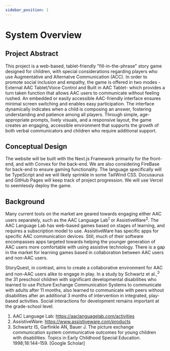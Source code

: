 ```yaml
---
sidebar_position: 1
---
```


# System Overview

## Project Abstract

This project is a web-based, tablet-friendly "fill-in-the-phrase" story game designed for children, with special considerations 
regarding players who use Augmentative and Alternatve Communication (ACC). In order to promote social inclusion and empathy, the 
game is offered in two modes -External AAC Tablet/Voice Control and Built in AAC Tablet- which provides a turn taken function that allows AAC users to communicate without feeling 
rushed. An embedded or easily accessible AAC-friendly interface ensures minimal screen switching and enables easy participation. 
The interface dynamically indicates when a child is composing an answer, fostering understanding and patience among all players. 
Through simple, age-appropriate prompts, lively visuals, and a responsive layout, the game creates an engaging, accessible 
environment that supports the growth of both verbal communicators and children who require additional support. 

## Conceptual Design

The website will be built with the Next.js 
Framework primarily for the front-end, and with 
Convex for the back-end. We are also considering FireBase for back-end to ensure gaming functionality. The language 
specifically will be TypeScript and we will 
likely sprinkle in some TailWind CSS. Docusaurus 
and GitHub Pages will keep track of project 
progression. We will use Vercel to seemlessly 
deploy the game.

## Background

Many current tools on the market are geared towards engaging either AAC users separately, such as the AAC Language Lab<sup>1</sup> or AssistiveWare<sup>2</sup>.
The AAC Language Lab has web-based games based on stages of learning, and requires a subscription model to use. AssistiveWare has specific apps 
for specific AAC communication devices.  Still, much of their software encompasses apps targeted towards helping the younger generation of AAC 
users more comfortable with using assistive technology. There is a gap in the market for learning games based in collaboration between AAC users 
and non-AAC users.

StoryQuest, in contrast, aims to create a collaborative environment for AAC and non-AAC users alike to engage in play. 
In a study by Schwartz et al.,<sup>3</sup> the 31 preschool children with significant developmental disabilities who learned to use Picture 
Exchange Communication Systems to communicate with adults after 11 months, also learned to communicate with peers without disabilities 
after an additional 3 months of intervention in integrated, play-based activities. Social interactions for development remains important 
at the grade-school level. 

1. AAC Language Lab: https://aaclanguagelab.com/activities
2. AssistiveWare: https://www.assistiveware.com/products
3. Schwartz IS, Garfinkle AN, Bauer J. The picture exchange communication system communicative outcomes for young children with disabilities. Topics in Early Childhood Special Education. 1998;18:144–159. [Google Scholar]
